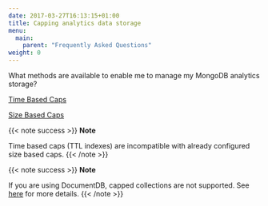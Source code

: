 ```yaml
---
date: 2017-03-27T16:13:15+01:00
title: Capping analytics data storage
menu:
  main:
    parent: "Frequently Asked Questions"
weight: 0 
---
```




What methods are available to enable me to manage my MongoDB analytics storage?

[Time Based Caps](/docs/analytics-and-reporting/capping-analytics-data-storage/#a-name-time-based-cap-a-time-based-cap)

[Size Based Caps](/docs/analytics-and-reporting/capping-analytics-data-storage/#a-name-size-based-cap-a-size-based-cap)

{{< note success >}}
**Note**  

Time based caps (TTL indexes) are incompatible with already configured size based caps.
{{< /note >}}

{{< note success >}}
**Note**  

If you are using DocumentDB, capped collections are not supported. See [here](https://docs.aws.amazon.com/documentdb/latest/developerguide/mongo-apis.html) for more details.
{{< /note >}}
